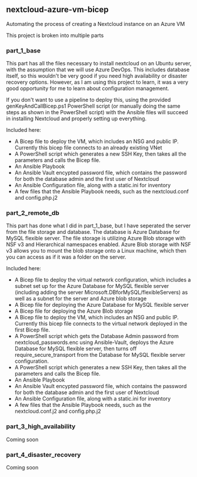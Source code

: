 ## nextcloud-azure-vm-bicep
Automating the process of creating a Nextcloud instance on an Azure VM

This project is broken into multiple parts

### part_1_base
This part has all the files necessary to install nextcloud on an Ubuntu server, with the assumption that we will use Azure DevOps. This includes database itself, so this wouldn't be very good if you need high availability or disaster recovery options. However, as I am using this project to learn, it was a very good opportunity for me to learn about configuration management.

If you don't want to use a pipeline to deploy this, using the provided genKeyAndCallBicep.ps1 PowerShell script (or manually doing the same steps as shown in the PowerShell script) with the Ansible files will succeed in installing Nextcloud and properly setting up everything.

Included here:
* A Bicep file to deploy the VM, which includes an NSG and public IP. Currently this bicep file connects to an already existing VNet
* A PowerShell script which generates a new SSH Key, then takes all the parameters and calls the Bicep file.
* An Ansible Playbook
* An Ansible Vault encypted password file, which contains the password for both the database admin and the first user of Nextcloud
* An Ansible Configuration file, along with a static.ini for inventory
* A few files that the Ansible Playbook needs, such as the nextcloud.conf and config.php.j2

### part_2_remote_db
This part has done what I did in part_1_base, but I have seperated the server from the file storage and database. The database is Azure Database for MySQL flexible server. The file storage is utilizing Azure Blob storage with NSF v3 and Hierarchical namespaces enabled. Azure Blob storage with NSF v3 allows you to mount the blob storage onto a Linux machine, which then you can access as if it was a folder on the server.

Included here:
* A Bicep file to deploy the virtual network configuration, which includes a subnet set up for the Azure Database for MySQL flexible server (including adding the server Microsoft.DBforMySQL/flexibleServers) as well as a subnet for the server and Azure blob storage
* A Bicep file for deploying the Azure Database for MySQL flexible server
* A Bicep file for deploying the Azure Blob storage
* A Bicep file to deploy the VM, which includes an NSG and public IP. Currently this bicep file connects to the virtual network deployed in the first Bicep file.
* A PowerShell script which gets the Database Admin password from nextcloud_passwords.enc using Ansible-Vault, deploys the Azure Database for MySQL flexible server, then turns off require_secure_transport from the Database for MySQL flexible server configuration.
* A PowerShell script which generates a new SSH Key, then takes all the parameters and calls the Bicep file.
* An Ansible Playbook
* An Ansible Vault encypted password file, which contains the password for both the database admin and the first user of Nextcloud
* An Ansible Configuration file, along with a static.ini for inventory
* A few files that the Ansible Playbook needs, such as the nextcloud.conf.j2 and config.php.j2

### part_3_high_availability
Coming soon

### part_4_disaster_recovery
Coming soon